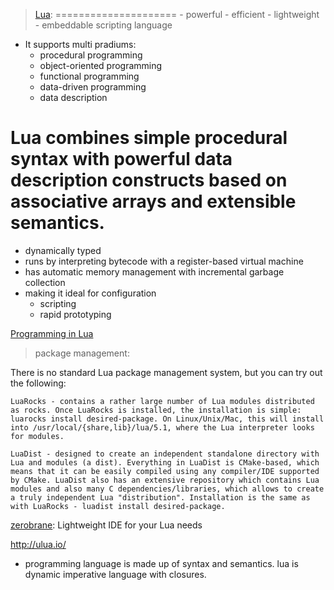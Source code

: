 
> [Lua](www.lua.org):
=====================
    - powerful
    - efficient
    - lightweight
    - embeddable scripting language
  
  
 - It supports multi pradiums:
   - procedural programming
   - object-oriented programming
   - functional programming
   - data-driven programming
   - data description




# Lua combines simple procedural syntax with powerful data description constructs based on associative arrays and extensible semantics.



- dynamically typed
- runs by interpreting bytecode with a register-based virtual machine
- has automatic memory management with incremental garbage collection
- making it ideal for configuration
  - scripting
  - rapid prototyping

[Programming in Lua](http://www.lua.org/pil/)


> package management:


There is no standard Lua package management system, but you can try out the following:

    LuaRocks - contains a rather large number of Lua modules distributed as rocks. Once LuaRocks is installed, the installation is simple: luarocks install desired-package. On Linux/Unix/Mac, this will install into /usr/local/{share,lib}/lua/5.1, where the Lua interpreter looks for modules.

    LuaDist - designed to create an independent standalone directory with Lua and modules (a dist). Everything in LuaDist is CMake-based, which means that it can be easily compiled using any compiler/IDE supported by CMake. LuaDist also has an extensive repository which contains Lua modules and also many C dependencies/libraries, which allows to create a truly independent Lua "distribution". Installation is the same as with LuaRocks - luadist install desired-package.

[zerobrane](https://studio.zerobrane.com/): Lightweight IDE for your Lua needs

http://ulua.io/




- programming language is made up of syntax and semantics.
lua is dynamic imperative language with closures.